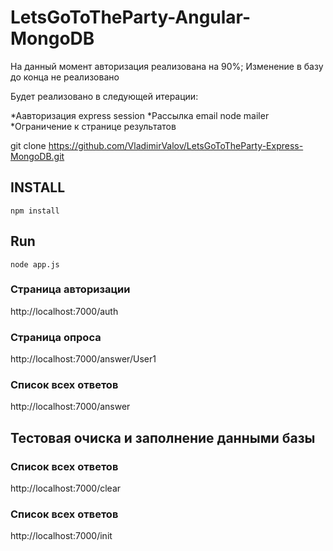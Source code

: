 # LetsGoToTheParty-Angular-MongoDB

На данный момент авторизация реализована на 90%;
Изменение в базу до конца не реализовано


Будет реализовано в следующей итерации:

*Аавторизация express session
*Рассылка email  node mailer
*Ограничение к странице результатов

git clone https://github.com/VladimirValov/LetsGoToTheParty-Express-MongoDB.git

## INSTALL
`npm install`

## Run
`node app.js`

### Страница авторизации
http://localhost:7000/auth

### Страница опроса
http://localhost:7000/answer/User1

### Список всех ответов
http://localhost:7000/answer


## Тестовая очиска и заполнение данными базы

### Список всех ответов
http://localhost:7000/clear

### Список всех ответов
http://localhost:7000/init
